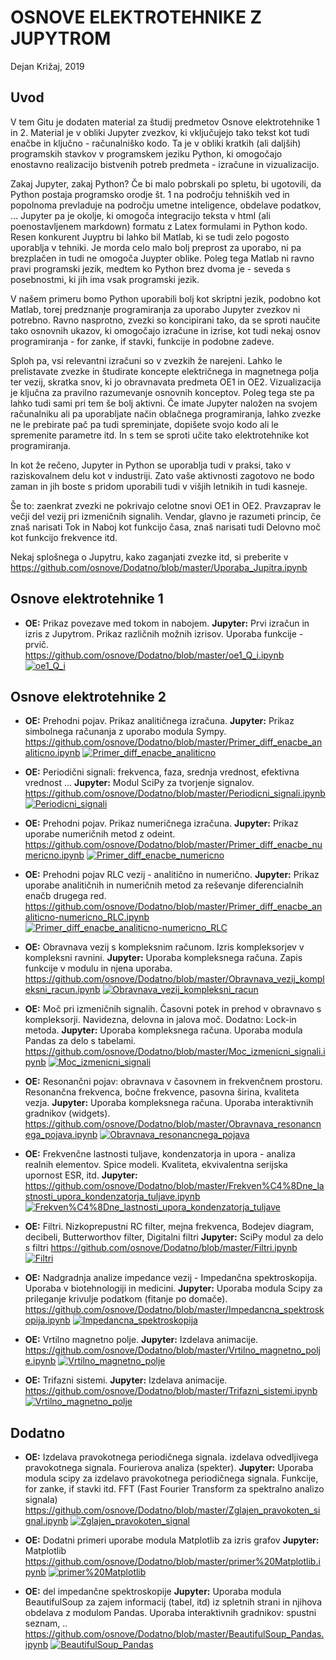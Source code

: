 # OSNOVE ELEKTROTEHNIKE Z JUPYTROM

 Dejan Križaj, 2019 

## Uvod
V tem Gitu je dodaten material za študij predmetov Osnove elektrotehnike 1 in 2. Material je v obliki Jupyter zvezkov, ki vključujejo tako tekst kot tudi enačbe in ključno - računalniško kodo. Ta je v obliki kratkih (ali daljših) programskih stavkov v programskem jeziku Python, ki omogočajo enostavno realizacijo bistvenih potreb predmeta - izračune in vizualizacijo. 

Zakaj Jupyter, zakaj Python? Če bi malo pobrskali po spletu, bi ugotovili, da Python postaja programsko orodje št. 1 na področju tehniških ved in popolnoma prevladuje na področju umetne inteligence, obdelave podatkov, ... Jupyter pa je okolje, ki omogoča integracijo teksta v html (ali poenostavljenem markdown) formatu z Latex formulami in Python kodo. Resen konkurent Juyptru bi lahko bil Matlab, ki se tudi zelo pogosto uporablja v tehniki. Je morda celo malo bolj preprost za uporabo, ni pa brezplačen in tudi ne omogoča Juypter oblike. Poleg tega Matlab ni ravno pravi programski jezik, medtem ko Python brez dvoma je - seveda s posebnostmi, ki jih ima vsak programski jezik. 

V našem primeru bomo Python uporabili bolj kot skriptni jezik, podobno kot Matlab, torej predznanje programiranja za uporabo Jupyter zvezkov ni potrebno. Ravno nasprotno, zvezki so koncipirani tako, da se sproti naučite tako osnovnih ukazov, ki omogočajo izračune in izrise, kot tudi nekaj osnov programiranja - for zanke, if stavki, funkcije in podobne zadeve.

Sploh pa, vsi relevantni izračuni so v zvezkih že narejeni. Lahko le prelistavate zvezke in študirate koncepte električnega in magnetnega polja ter vezij, skratka snov, ki jo obravnavata predmeta OE1 in OE2. Vizualizacija je ključna za pravilno razumevanje osnovnih konceptov. Poleg tega ste pa lahko tudi sami pri tem še bolj aktivni. Če imate Jupyter naložen na svojem računalniku ali pa uporabljate način oblačnega programiranja, lahko zvezke ne le prebirate pač pa tudi spreminjate, dopišete svojo kodo ali le spremenite parametre itd. In s tem se sproti učite tako elektrotehnike kot programiranja. 

In kot že rečeno, Jupyter in Python se uporablja tudi v praksi, tako v raziskovalnem delu kot v industriji. Zato vaše aktivnosti zagotovo ne bodo zaman in jih boste s pridom uporabili tudi v višjih letnikih in tudi kasneje. 

Še to: zaenkrat zvezki ne pokrivajo celotne snovi OE1 in OE2. Pravzaprav le večji del vezij pri izmeničnih signalih. Vendar, glavno je razumeti princip, če znaš narisati Tok in Naboj kot funkcijo časa, znaš narisati tudi Delovno moč kot funkcijo frekvence itd. 

Nekaj splošnega o Jupytru, kako zaganjati zvezke itd, si preberite v 
https://github.com/osnove/Dodatno/blob/master/Uporaba_Jupitra.ipynb

## Osnove elektrotehnike 1

* **OE:** Prikaz povezave med tokom in nabojem. **Jupyter:** Prvi izračun in izris z Jupytrom. Prikaz različnih možnih izrisov. Uporaba funkcije - prvič.  
https://github.com/osnove/Dodatno/blob/master/oe1_Q_i.ipynb [![oe1_Q_i](https://colab.research.google.com/assets/colab-badge.svg)](https://colab.research.google.com/github/osnove/Dodatno/blob/master/oe1_Q_i.ipynb)


## Osnove elektrotehnike 2

* **OE:** Prehodni pojav. Prikaz analitičnega izračuna. **Jupyter:** Prikaz simbolnega računanja z uporabo modula Sympy.  
https://github.com/osnove/Dodatno/blob/master/Primer_diff_enacbe_analiticno.ipynb  [![Primer_diff_enacbe_analiticno](https://colab.research.google.com/assets/colab-badge.svg)](https://colab.research.google.com/github/osnove/Dodatno/blob/master/Primer_diff_enacbe_analiticno.ipynb)

* **OE:** Periodični signali: frekvenca, faza, srednja vrednost, efektivna vrednost ... **Jupyter:** Modul SciPy za tvorjenje signalov. 
https://github.com/osnove/Dodatno/blob/master/Periodicni_signali.ipynb  [![Periodicni_signali](https://colab.research.google.com/assets/colab-badge.svg)](https://colab.research.google.com/github/osnove/Dodatno/blob/master/Periodicni_signali.ipynb)

* **OE:** Prehodni pojav. Prikaz numeričnega izračuna. **Jupyter:** Prikaz uporabe numeričnih metod z odeint. 
https://github.com/osnove/Dodatno/blob/master/Primer_diff_enacbe_numericno.ipynb  [![Primer_diff_enacbe_numericno](https://colab.research.google.com/assets/colab-badge.svg)](https://colab.research.google.com/github/osnove/Dodatno/blob/master/Primer_diff_enacbe_numericno.ipynb)

* **OE:** Prehodni pojav RLC vezij - analitično in numerično. **Jupyter:** Prikaz uporabe analitičnih in numeričnih metod za reševanje diferencialnih enačb drugega red. 
https://github.com/osnove/Dodatno/blob/master/Primer_diff_enacbe_analiticno-numericno_RLC.ipynb   [![Primer_diff_enacbe_analiticno-numericno_RLC](https://colab.research.google.com/assets/colab-badge.svg)](https://colab.research.google.com/github/osnove/Dodatno/blob/master/Primer_diff_enacbe_analiticno-numericno_RLC.ipynb)

* **OE:** Obravnava vezij s kompleksnim računom. Izris kompleksorjev v kompleksni ravnini. **Jupyter:** Uporaba kompleksnega računa. Zapis funkcije v modulu in njena uporaba.   
https://github.com/osnove/Dodatno/blob/master/Obravnava_vezij_kompleksni_racun.ipynb
 [![Obravnava_vezij_kompleksni_racun](https://colab.research.google.com/assets/colab-badge.svg)](https://colab.research.google.com/github/osnove/Dodatno/blob/master/Obravnava_vezij_kompleksni_racun.ipynb)

* **OE:** Moč pri izmeničnih signalih. Časovni potek in prehod v obravnavo s kompleksorji. Navidezna, delovna in jalova moč. Dodatno: Lock-in metoda. **Jupyter:** Uporaba kompleksnega računa. Uporaba modula Pandas za delo s tabelami.  
 https://github.com/osnove/Dodatno/blob/master/Moc_izmenicni_signali.ipynb  [![Moc_izmenicni_signali](https://colab.research.google.com/assets/colab-badge.svg)](https://colab.research.google.com/github/osnove/Dodatno/blob/master/Moc_izmenicni_signali.ipynb)

* **OE:** Resonančni pojav: obravnava v časovnem in frekvenčnem prostoru. Resonančna frekvenca, bočne frekvence, pasovna širina, kvaliteta vezja. **Jupyter:** Uporaba kompleksnega računa. Uporaba interaktivnih gradnikov (widgets). 
https://github.com/osnove/Dodatno/blob/master/Obravnava_resonancnega_pojava.ipynb
 [![Obravnava_resonancnega_pojava](https://colab.research.google.com/assets/colab-badge.svg)](https://colab.research.google.com/github/osnove/Dodatno/blob/master/Obravnava_resonancnega_pojava.ipynb)
 
 * **OE:** Frekvenčne lastnosti tuljave, kondenzatorja in upora - analiza realnih elementov. Spice modeli. Kvaliteta, ekvivalentna serijska upornost ESR, itd. **Jupyter:**  
https://github.com/osnove/Dodatno/blob/master/Frekven%C4%8Dne_lastnosti_upora_kondenzatorja_tuljave.ipynb
 [![Frekven%C4%8Dne_lastnosti_upora_kondenzatorja_tuljave](https://colab.research.google.com/assets/colab-badge.svg)](https://colab.research.google.com/github/osnove/Dodatno/blob/master/Frekven%C4%8Dne_lastnosti_upora_kondenzatorja_tuljave.ipynb)
 
  * **OE:** Filtri. Nizkoprepustni RC filter, mejna frekvenca, Bodejev diagram, decibeli, Butterworthov filter, Digitalni filtri **Jupyter:** SciPy modul za delo s filtri 
https://github.com/osnove/Dodatno/blob/master/Filtri.ipynb
 [![Filtri](https://colab.research.google.com/assets/colab-badge.svg)](https://colab.research.google.com/github/osnove/Dodatno/blob/master/Filtri.ipynb)
 
 * **OE:** Nadgradnja analize impedance vezij - Impedančna spektroskopija. Uporaba v biotehnologiji in medicini. **Jupyter:** Uporaba modula Scipy za prileganje krivulje podatkom (fitanje po domače). 
https://github.com/osnove/Dodatno/blob/master/Impedancna_spektroskopija.ipynb
 [![Impedancna_spektroskopija](https://colab.research.google.com/assets/colab-badge.svg)](https://colab.research.google.com/github/osnove/Dodatno/blob/master/Impedancna_spektroskopija.ipynb)

  * **OE:** Vrtilno magnetno polje. **Jupyter:** Izdelava animacije. 
https://github.com/osnove/Dodatno/blob/master/Vrtilno_magnetno_polje.ipynb
 [![Vrtilno_magnetno_polje](https://colab.research.google.com/assets/colab-badge.svg)](https://colab.research.google.com/github/osnove/Dodatno/blob/master/Vrtilno_magnetno_polje.ipynb)
 
 * **OE:** Trifazni sistemi. **Jupyter:** Izdelava animacije. 
https://github.com/osnove/Dodatno/blob/master/Trifazni_sistemi.ipynb
 [![Vrtilno_magnetno_polje](https://colab.research.google.com/assets/colab-badge.svg)](https://colab.research.google.com/github/osnove/Dodatno/blob/master/Trifazni_sistemi.ipynb)
 

## Dodatno

 * **OE:** Izdelava pravokotnega periodičnega signala. izdelava odvedljivega pravokotnega signala. Fourierova analiza (spekter). **Jupyter:** Uporaba modula scipy za izdelavo pravokotnega periodičnega signala.  Funkcije, for zanke, if stavki itd. FFT (Fast Fourier Transform za spektralno analizo signala) 
https://github.com/osnove/Dodatno/blob/master/Zglajen_pravokoten_signal.ipynb
 [![Zglajen_pravokoten_signal](https://colab.research.google.com/assets/colab-badge.svg)](https://colab.research.google.com/github/osnove/Dodatno/blob/master/Zglajen_pravokoten_signal.ipynb)

 * **OE:** Dodatni primeri uporabe modula Matplotlib za izris grafov **Jupyter:** Matplotlib 
https://github.com/osnove/Dodatno/blob/master/primer%20Matplotlib.ipynb
 [![primer%20Matplotlib](https://colab.research.google.com/assets/colab-badge.svg)](https://colab.research.google.com/github/osnove/Dodatno/blob/master/primer%20Matplotlib.ipynb)

 * **OE:** del impedančne spektroskopije **Jupyter:** Uporaba modula BeautifulSoup za zajem informacij (tabel, itd) iz spletnih strani in njihova obdelava z modulom Pandas. Uporaba interaktivnih gradnikov: spustni seznam, ..
https://github.com/osnove/Dodatno/blob/master/BeautifulSoup_Pandas.ipynb
 [![BeautifulSoup_Pandas](https://colab.research.google.com/assets/colab-badge.svg)](https://colab.research.google.com/github/osnove/Dodatno/blob/master/BeautifulSoup_Pandas.ipynb)
